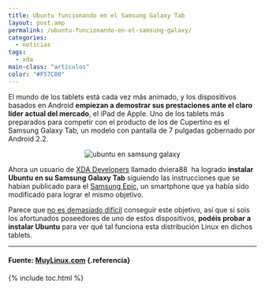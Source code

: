 ```yaml
---
title: Ubuntu funcionando en el Samsung Galaxy Tab
layout: post.amp
permalink: /ubuntu-funcionando-en-el-samsung-galaxy/
categories:
  - noticias
tags:
  - xda
main-class: "articulos"
color: "#F57C00"
---
```

El mundo de los tablets está cada vez más animado, y los dispositivos basados en Android **empiezan a demostrar sus prestaciones ante el claro líder actual del mercado**, el iPad de Apple. Uno de los tablets más preparados para competir con el producto de los de Cupertino es el Samsung Galaxy Tab, un modelo con pantalla de 7 pulgadas gobernado por Android 2.2.

<p style="text-align: center;">
  <img title="Ubuntu-GalaxyTab2" src="https://1.bp.blogspot.com/_IlK2pNFFgGM/TOkdxedlYmI/AAAAAAAAAFU/5pKNyy3XBuA/s1600/Ubuntu-GalaxyTab2.jpg" alt="ubuntu en samsung galaxy" />
</p>

Ahora un usuario de [XDA Developers][1] llamado dviera88 &nbsp;ha logrado **instalar Ubuntu en su Samsung Galaxy Tab** siguiendo las instrucciones que se habían publicado para el [Samsung Epic][2], un smartphone que ya había sido modificado para lograr el mismo objetivo.

<p style="text-align: center;">
</p>

Parece que [no es demasiado difícil][3] conseguir este objetivo, así que si sois los afortunados poseedores de uno de estos dispositivos, **podéis probar a instalar Ubuntu** para ver qué tal funciona esta distribución Linux en dichos tablets.

* * *

#### Fuente: <a href="http://www.muylinux.com/2010/11/20/ubuntu-funcionando-en-el-samsung-galaxy-tab" target="_blank">MuyLinux.com</a> {.referencia}



 [1]: http://www.xda-developers.com/android/ubuntu-running-on-galaxy-tab/
 [2]: http://forum.xda-developers.com/showthread.php?t=823370
 [3]: http://forum.xda-developers.com/showthread.php?t=836022

{% include toc.html %}
